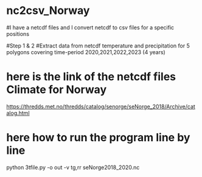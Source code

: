 # nc2csv_Norway
#I have a netcdf files and I convert netcdf to csv files for a specific positions 


#Step 1 & 2
#Extract data from netcdf temperature and precipitation for 5 polygons covering time-period 2020,2021,2022,2023 (4 years)

# here is the link of the netcdf files Climate for Norway 
https://thredds.met.no/thredds/catalog/senorge/seNorge_2018/Archive/catalog.html

# here how to run the program line by line 
python 3tfile.py -o out -v tg,rr seNorge2018_2020.nc
